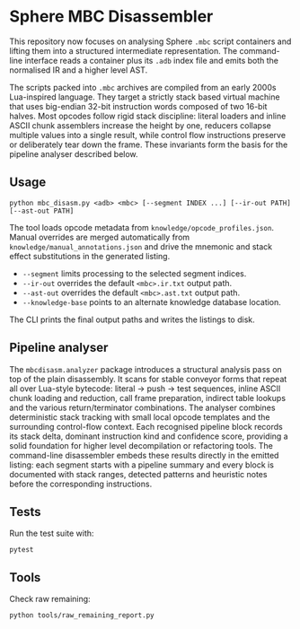 # Sphere MBC Disassembler

This repository now focuses on analysing Sphere `.mbc` script containers and lifting them into a structured intermediate representation.  The command-line interface reads a container plus its `.adb` index file and emits both the normalised IR and a higher level AST.

The scripts packed into `.mbc` archives are compiled from an early 2000s
Lua-inspired language.  They target a strictly stack based virtual machine that
uses big-endian 32-bit instruction words composed of two 16-bit halves.  Most
opcodes follow rigid stack discipline: literal loaders and inline ASCII chunk
assemblers increase the height by one, reducers collapse multiple values into a
single result, while control flow instructions preserve or deliberately tear
down the frame.  These invariants form the basis for the pipeline analyser
described below.

## Usage

```
python mbc_disasm.py <adb> <mbc> [--segment INDEX ...] [--ir-out PATH] [--ast-out PATH]
```

The tool loads opcode metadata from `knowledge/opcode_profiles.json`.  Manual overrides are merged automatically from `knowledge/manual_annotations.json` and drive the mnemonic and stack effect substitutions in the generated listing.

- `--segment` limits processing to the selected segment indices.
- `--ir-out` overrides the default `<mbc>.ir.txt` output path.
- `--ast-out` overrides the default `<mbc>.ast.txt` output path.
- `--knowledge-base` points to an alternate knowledge database location.

The CLI prints the final output paths and writes the listings to disk.

## Pipeline analyser

The `mbcdisasm.analyzer` package introduces a structural analysis pass on top of
the plain disassembly.  It scans for stable conveyor forms that repeat all over
Lua-style bytecode: literal → push → test sequences, inline ASCII chunk loading
and reduction, call frame preparation, indirect table lookups and the various
return/terminator combinations.  The analyser combines deterministic stack
tracking with small local opcode templates and the surrounding control-flow
context.  Each recognised pipeline block records its stack delta, dominant
instruction kind and confidence score, providing a solid foundation for higher
level decompilation or refactoring tools.  The command-line disassembler embeds
these results directly in the emitted listing: each segment starts with a
pipeline summary and every block is documented with stack ranges, detected
patterns and heuristic notes before the corresponding instructions.

## Tests

Run the test suite with:

```
pytest
```

## Tools

Check raw remaining:

```
python tools/raw_remaining_report.py
```